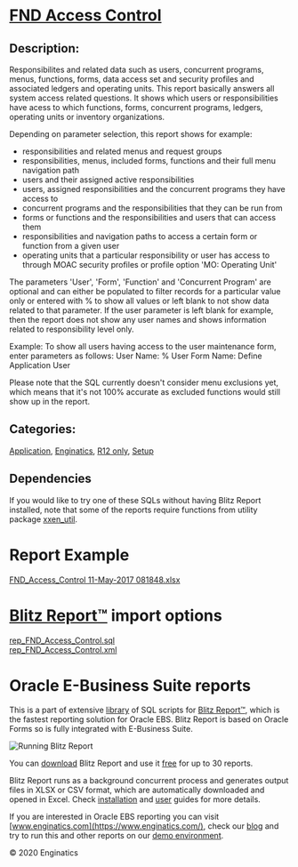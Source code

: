 # [FND Access Control](https://www.enginatics.com/reports/fnd-access-control/)
## Description: 
Responsibilites and related data such as users, concurrent programs, menus, functions, forms, data access set and security profiles and associated ledgers and operating units.
This report basically answers all system access related questions. It shows which users or responsibilities have acess to which functions, forms, concurrent programs, ledgers, operating units or inventory organizations.

Depending on parameter selection, this report shows for example:

- responsibilities and related menus and request groups
- responsibilities, menus, included forms, functions and their full menu navigation path
- users and their assigned active responsibilities
- users, assigned responsibilities and the concurrent programs they have access to
- concurrent programs and the responsibilities that they can be run from
- forms or functions and the responsibilities and users that can access them
- responsibilities and navigation paths to access a certain form or function from a given user
- operating units that a particular responsibility or user has access to through MOAC security profiles or profile option 'MO: Operating Unit'

The parameters 'User', 'Form', 'Function' and 'Concurrent Program' are optional and can either be populated to filter records for a particular value only or entered with % to show all values or left blank to not show data related to that parameter. If the user parameter is left blank for example, then the report does not show any user names and shows information related to responsibility level only.

Example: To show all users having access to the user maintenance form, enter parameters as follows:
User Name: %
User Form Name: Define Application User

Please note that the SQL currently doesn't consider menu exclusions yet, which means that it's not 100% accurate as excluded functions would still show up in the report.
## Categories: 
[Application](https://www.enginatics.com/library/?pg=1&category[]=Application), [Enginatics](https://www.enginatics.com/library/?pg=1&category[]=Enginatics), [R12 only](https://www.enginatics.com/library/?pg=1&category[]=R12+only), [Setup](https://www.enginatics.com/library/?pg=1&category[]=Setup)
## Dependencies
If you would like to try one of these SQLs without having Blitz Report installed, note that some of the reports require functions from utility package [xxen_util](https://www.enginatics.com/xxen_util/true).
# Report Example
[FND_Access_Control 11-May-2017 081848.xlsx](https://www.enginatics.com/example/fnd-access-control/)
# [Blitz Report™](https://www.enginatics.com/blitz-report/) import options
[rep_FND_Access_Control.sql](https://www.enginatics.com/export/fnd-access-control/)\
[rep_FND_Access_Control.xml](https://www.enginatics.com/xml/fnd-access-control/)
# Oracle E-Business Suite reports

This is a part of extensive [library](https://www.enginatics.com/library/) of SQL scripts for [Blitz Report™](https://www.enginatics.com/blitz-report/), which is the fastest reporting solution for Oracle EBS. Blitz Report is based on Oracle Forms so is fully integrated with E-Business Suite. 

![Running Blitz Report](https://www.enginatics.com/wp-content/uploads/2018/01/Running-blitz-report.png) 

You can [download](https://www.enginatics.com/download/) Blitz Report and use it [free](https://www.enginatics.com/pricing/) for up to 30 reports. 

Blitz Report runs as a background concurrent process and generates output files in XLSX or CSV format, which are automatically downloaded and opened in Excel. Check [installation](https://www.enginatics.com/installation-guide/) and [user](https://www.enginatics.com/user-guide/) guides for more details.

If you are interested in Oracle EBS reporting you can visit [www.enginatics.com](https://www.enginatics.com/), check our [blog](https://www.enginatics.com/blog/) and try to run this and other reports on our [demo environment](http://demo.enginatics.com/).

© 2020 Enginatics